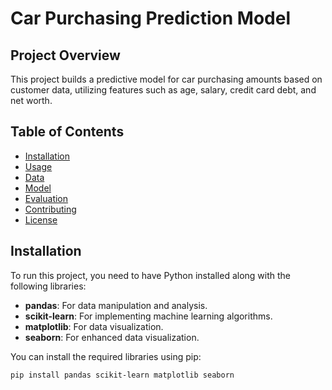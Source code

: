# Car Purchasing Prediction Model

## Project Overview
This project builds a predictive model for car purchasing amounts based on customer data, utilizing features such as age, salary, credit card debt, and net worth.

## Table of Contents
- [Installation](#installation)
- [Usage](#usage)
- [Data](#data)
- [Model](#model)
- [Evaluation](#evaluation)
- [Contributing](#contributing)
- [License](#license)

## Installation
To run this project, you need to have Python installed along with the following libraries:
- **pandas**: For data manipulation and analysis.
- **scikit-learn**: For implementing machine learning algorithms.
- **matplotlib**: For data visualization.
- **seaborn**: For enhanced data visualization.

You can install the required libraries using pip:

```bash
pip install pandas scikit-learn matplotlib seaborn



